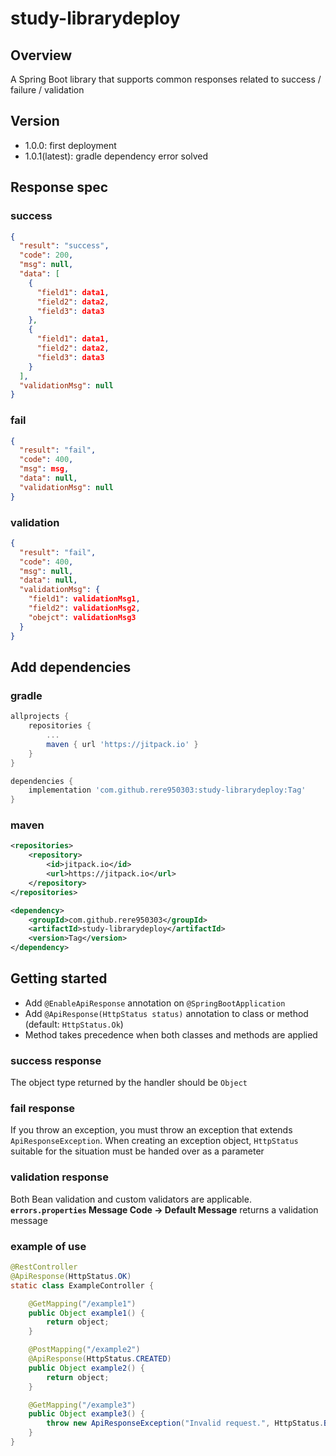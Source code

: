 # study-librarydeploy
## Overview
A Spring Boot library that supports common responses related to success / failure / validation

## Version
- 1.0.0: first deployment
- 1.0.1(latest): gradle dependency error solved

## Response spec
### success
```json
{
  "result": "success",
  "code": 200,
  "msg": null,
  "data": [
    {
      "field1": data1,
      "field2": data2,
      "field3": data3
    },
    {
      "field1": data1,
      "field2": data2,
      "field3": data3
    }
  ],
  "validationMsg": null
}
```

### fail
```json
{
  "result": "fail",
  "code": 400,
  "msg": msg,
  "data": null,
  "validationMsg": null
}
```

### validation
```json
{
  "result": "fail",
  "code": 400,
  "msg": null,
  "data": null,
  "validationMsg": {
    "field1": validationMsg1,
    "field2": validationMsg2,
    "obejct": validationMsg3
  }
}
```

## Add dependencies
### gradle
```groovy
allprojects {
	repositories {
		...
		maven { url 'https://jitpack.io' }
	}
}

dependencies {
	implementation 'com.github.rere950303:study-librarydeploy:Tag'
}
```

### maven
```xml
<repositories>
	<repository>
		<id>jitpack.io</id>
		<url>https://jitpack.io</url>
	</repository>
</repositories>

<dependency>
	<groupId>com.github.rere950303</groupId>
	<artifactId>study-librarydeploy</artifactId>
	<version>Tag</version>
</dependency>
```

## Getting started
- Add `@EnableApiResponse` annotation on `@SpringBootApplication`
- Add `@ApiResponse(HttpStatus status)` annotation to class or method (default: `HttpStatus.Ok`)
- Method takes precedence when both classes and methods are applied

### success response
The object type returned by the handler should be `Object`

### fail response
If you throw an exception, you must throw an exception that extends `ApiResponseException`. When creating an exception object, `HttpStatus` suitable for the situation must be handed over as a parameter

### validation response
Both Bean validation and custom validators are applicable. **`errors.properties` Message Code -> Default Message** returns a validation message

### example of use
```java
@RestController
@ApiResponse(HttpStatus.OK)
static class ExampleController {

    @GetMapping("/example1")
    public Object example1() {
        return object;
    }

    @PostMapping("/example2")
    @ApiResponse(HttpStatus.CREATED)
    public Object example2() {
        return object;
    }

    @GetMapping("/example3")
    public Object example3() {
        throw new ApiResponseException("Invalid request.", HttpStatus.BAD_REQUEST);
    }
}
```
